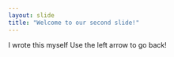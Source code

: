 ```yaml
---
layout: slide
title: "Welcome to our second slide!"
---
```

I wrote this myself
Use the left arrow to go back!
